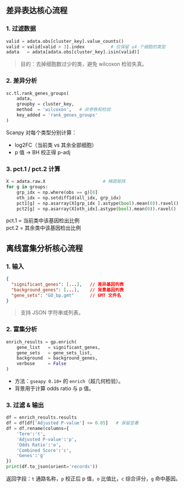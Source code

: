 ## 差异表达核心流程

### 1. 过滤数据
```python
valid = adata.obs[cluster_key].value_counts()
valid = valid[valid > 3].index          # 仅保留 ≥4 个细胞的类型
adata   = adata[adata.obs[cluster_key].isin(valid)]
```

> 目的：去掉细胞数过少的类，避免 wilcoxon 检验失真。

### 2. 差异分析
```python
sc.tl.rank_genes_groups(
    adata,
    groupby = cluster_key,
    method  = 'wilcoxon',   # 非参秩和检验
    key_added = 'rank_genes_groups'
)
```
Scanpy 对每个类型分别计算：  
- log2FC（当前类 vs 其余全部细胞）  
- p 值 → BH 校正得 p-adj

### 3. pct.1 / pct.2 计算
```python
X = adata.raw.X                      # 稀疏矩阵
for g in groups:
    grp_idx = np.where(obs == g)[0]
    oth_idx = np.setdiff1d(all_idx, grp_idx)
    pct1[g] = np.asarray(X[grp_idx ].astype(bool).mean(0)).ravel()
    pct2[g] = np.asarray(X[oth_idx].astype(bool).mean(0)).ravel()
```
pct.1 = 当前类中该基因检出比例  
pct.2 = 其余类中该基因检出比例


## 离线富集分析核心流程

### 1. 输入
```json
{
  "significant_genes": [...],   // 差异基因列表
  "background_genes": [...],    // 背景基因列表
  "gene_sets": "GO_bp.gmt"      // GMT 文件名
}
```
> 支持 JSON 字符串或列表。


### 2. 富集分析
```python
enrich_results = gp.enrich(
    gene_list   = significant_genes,
    gene_sets   = gene_sets_list,
    background  = background_genes,
    verbose     = False
)
```
- 方法：`gseapy 0.10+` 的 `enrich`（超几何检验）。  
- 背景用于计算 odds ratio 与 p 值。

### 3. 过滤 & 输出
```python
df = enrich_results.results
df = df[df['Adjusted P-value'] <= 0.05]   # 保留显著
df = df.rename(columns={
    'Term':'t',
    'Adjusted P-value':'p',
    'Odds Ratio':'o',
    'Combined Score':'c',
    'Genes':'g'
})
print(df.to_json(orient='records'))
```
返回字段：`t` 通路名称，`p` 校正后 p 值，`o` 比值比，`c` 综合评分，`g` 命中基因。
